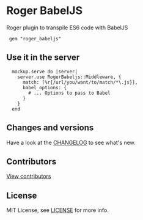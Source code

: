 # Roger BabelJS

Roger plugin to transpile ES6 code with BabelJS

```
 gem "roger_babeljs"
```

## Use it in the server

```
  mockup.serve do |server|
    server.use RogerBabeljs::Middleware, {
      match: [%r{/url/you/want/to/match/*\.js}],
      babel_options: {
        # ... Options to pass to Babel
      }
    }
  end
```

## Changes and versions

Have a look at the [CHANGELOG](CHANGELOG.md) to see what's new.

## Contributors

[View contributors](https://github.com/digitpaint/roger_babeljs/graphs/contributors)

## License

MIT License, see [LICENSE](LICENSE) for more info.
